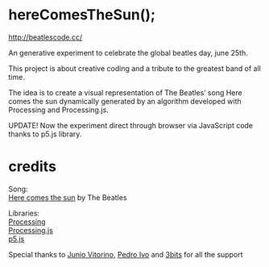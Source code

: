 # hereComesTheSun();

http://beatlescode.cc/

An generative experiment to celebrate the global beatles day, june 25th.

This project is about creative coding and a tribute to the greatest band of all time.

The idea is to create a visual representation of The Beatles’ song Here comes the sun dynamically generated by an algorithm developed with Processing and Processing.js.

UPDATE! Now the experiment direct through browser via JavaScript code thanks to p5.js library.


# credits

Song:  
[Here comes the sun](https://en.wikipedia.org/wiki/Here_Comes_the_Sun) by The Beatles

Libraries:  
[Processing](https://processing.org/)  
[Processing.js](http://processingjs.org/)  
[p5.js](http://p5js.org/)  

Special thanks to [Junio Vitorino](https://github.com/juniovitorino), [Pedro Ivo](https://github.com/podrivo) and [3bits](https://3bits.net) for all the support
